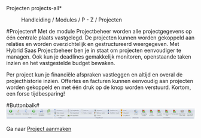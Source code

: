 <properties>
	<page>
		<title>Projecten</title>
		<description>Projecten</description>
		<context>projects-all*</context>
	</page>
	<menu>
		<position>Handleiding / Modules / P - Z / Projecten</position>
		<title>Introductie</title>
	</menu>
</properties>

#Projecten#
Met de module Projectbeheer worden alle projectgegevens op één centrale plaats vastgelegd. De projecten kunnen worden gekoppeld aan relaties en worden overzichtelijk en gestructureerd weergegeven. Met Hybrid Saas Projectbeheer ben je in staat om projecten eenvoudiger te managen. Ook kun je deadlines gemakkelijk monitoren, openstaande taken inzien en het vastgestelde budget bewaken. 

Per project kun je financiële afspraken vastleggen en altijd en overal de projecthistorie inzien. Offertes en facturen kunnen eenvoudig aan projecten worden gekoppeld en met één druk op de knop worden verstuurd. Kortom, een forse tijdbesparing!

#Buttonbalk#
![](images/projecten-buttonbalk.JPG)



Ga naar [Project aanmaken](http://hybridsaas.support/pages/handleiding/modules/P-Z/projecten/invoervenster-projecten)